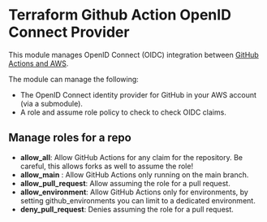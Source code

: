 # Terraform Github Action OpenID Connect Provider
This module manages OpenID Connect (OIDC) integration between [GitHub Actions and AWS](https://docs.github.com/en/actions/deployment/security-hardening-your-deployments/configuring-openid-connect-in-amazon-web-services).

The module can manage the following:
- The OpenID Connect identity provider for GitHub in your AWS account (via a submodule).
- A role and assume role policy to check to check OIDC claims.

## Manage roles for a repo
- **allow_all**: Allow GitHub Actions for any claim for the repository. Be careful, this allows forks as well to assume the role!
- **allow_main** : Allow GitHub Actions only running on the main branch.
- **allow_pull_request**: Allow assuming the role for a pull request.
- **allow_environment**: Allow GitHub Actions only for environments, by setting github_environments you can limit to a dedicated environment.
- **deny_pull_request**: Denies assuming the role for a pull request.


